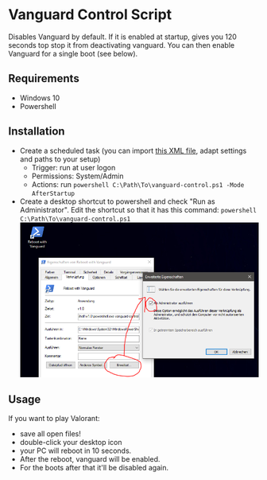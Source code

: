 # Vanguard Control Script

Disables Vanguard by default. If it is enabled at startup, gives you 120 seconds top stop it from deactivating vanguard.
You can then enable Vanguard for a single boot (see below).

## Requirements

* Windows 10
* Powershell

## Installation

* Create a scheduled task (you can import [this XML file](VanguardControlAtStartup.xml), adapt settings and paths to your setup)
  * Trigger: run at user logon
  * Permissions: System/Admin
  * Actions: run `powershell C:\Path\To\vanguard-control.ps1 -Mode AfterStartup`
* Create a desktop shortcut to powershell and check "Run as Administrator". Edit the shortcut so that it has this command:
  `powershell C:\Path\To\vanguard-control.ps1`
  ![desktop shortcut](desktop-shortcut.png)

## Usage

If you want to play Valorant:
* save all open files!
* double-click your desktop icon
* your PC will reboot in 10 seconds.
* After the reboot, vanguard will be enabled.
* For the boots after that it'll be disabled again.

